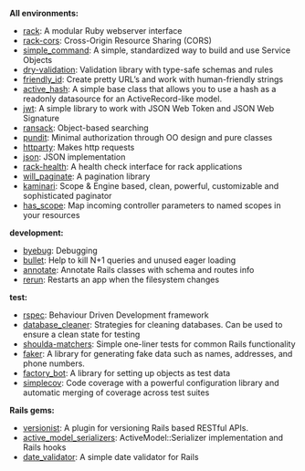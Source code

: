 
**All environments:**
- [rack](https://github.com/rack/rack): A modular Ruby webserver interface
- [rack-cors](https://github.com/cyu/rack-cors): Cross-Origin Resource Sharing (CORS)
- [simple_command](https://github.com/nebulab/simple_command): A simple, standardized way to build and use Service Objects
- [dry-validation](https://github.com/dry-rb/dry-validation): Validation library with type-safe schemas and rules
- [friendly_id](https://github.com/norman/friendly_id): Create pretty URL’s and work with human-friendly strings
- [active_hash](https://github.com/zilkey/active_hash): A simple base class that allows you to use a hash as a readonly datasource for an ActiveRecord-like model.
- [jwt](https://github.com/lcobucci/jwt): A simple library to work with JSON Web Token and JSON Web Signature
- [ransack](https://github.com/activerecord-hackery/ransack): Object-based searching
- [pundit](https://github.com/varvet/pundit): Minimal authorization through OO design and pure classes
- [httparty](https://github.com/jnunemaker/httparty): Makes http requests
- [json](https://github.com/flori/json): JSON implementation
- [rack-health](https://github.com/mirakui/rack-health): A health check interface for rack applications
- [will_paginate](https://github.com/mislav/will_paginate): A pagination library
- [kaminari](https://github.com/kaminari/kaminari): Scope & Engine based, clean, powerful, customizable and sophisticated paginator
- [has_scope](https://github.com/plataformatec/has_scope): Map incoming controller parameters to named scopes in your resources

**development:**
- [byebug](https://github.com/deivid-rodriguez/byebug): Debugging
- [bullet](https://github.com/flyerhzm/bullet): Help to kill N+1 queries and unused eager loading
- [annotate](https://github.com/ctran/annotate_models): Annotate Rails classes with schema and routes info
- [rerun](https://github.com/alexch/rerun): Restarts an app when the filesystem changes

**test:**
- [rspec](https://github.com/dchelimsky/rspec): Behaviour Driven Development framework
- [database_cleaner](https://github.com/DatabaseCleaner/database_cleaner): Strategies for cleaning databases. Can be used to ensure a clean state for testing
- [shoulda-matchers](https://github.com/thoughtbot/shoulda-matchers): Simple one-liner tests for common Rails functionality
- [faker](https://github.com/faker-ruby/faker): A library for generating fake data such as names, addresses, and phone numbers.
- [factory_bot](https://github.com/thoughtbot/factory_bot): A library for setting up objects as test data
- [simplecov](https://github.com/colszowka/simplecov): Code coverage with a powerful configuration library and automatic merging of coverage across test suites

**Rails gems:**
- [versionist](https://github.com/bploetz/versionist): A plugin for versioning Rails based RESTful APIs.
- [active_model_serializers](https://github.com/rails-api/active_model_serializers): ActiveModel::Serializer implementation and Rails hooks
- [date_validator](https://github.com/codegram/date_validator): A simple date validator for Rails